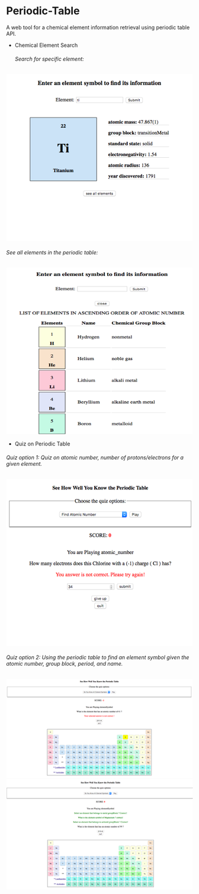 # Periodic-Table

A web tool for a chemical element information retrieval using periodic table API.

* Chemical Element Search 
	###### Search for specific element:

<img src="images/periodic-table-1.png" width='550px' height='450px' />

###### See all elements in the periodic table:
<img src="images/periodic-table-2.png" width='550px' height='450px'/>


* Quiz on Periodic Table 
###### Quiz option 1: Quiz on atomic number, number of protons/electrons for a given element.

<img src="images/periodic-table-5.png" width='550px' height='450px' />

###### Quiz option 2: Using the periodic table to find an element symbol given the atomic number, group block, period, and name.
<img src="images/periodic-table-3.png"  />

<img src="images/periodic-table-4.png"  />


